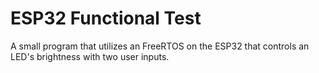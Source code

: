 # ESP32 Functional Test
A small program that utilizes an FreeRTOS on the ESP32 that controls an LED's brightness with two user inputs.
